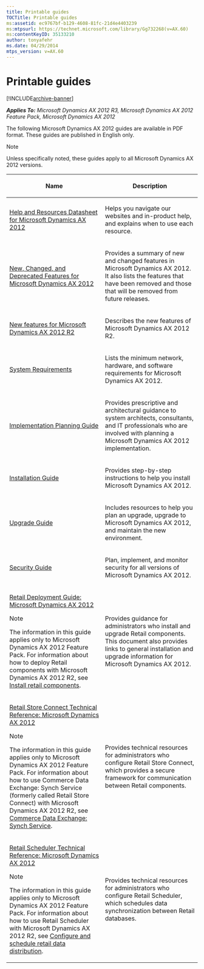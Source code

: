 ```yaml
---
title: Printable guides
TOCTitle: Printable guides
ms:assetid: ec9767bf-b129-4608-81fc-21d4e4403239
ms:mtpsurl: https://technet.microsoft.com/library/Gg732268(v=AX.60)
ms:contentKeyID: 35133210
author: tonyafehr
ms.date: 04/29/2014
mtps_version: v=AX.60
---
```


# Printable guides 


[!INCLUDE[archive-banner](includes/archive-banner.md)]


_**Applies To:** Microsoft Dynamics AX 2012 R3, Microsoft Dynamics AX 2012 Feature Pack, Microsoft Dynamics AX 2012_

The following Microsoft Dynamics AX 2012 guides are available in PDF format. These guides are published in English only.


> [!NOTE]
> <P>Unless specifically noted, these guides apply to all Microsoft Dynamics AX 2012 versions.</P>



<table>
<colgroup>
<col style="width: 50%" />
<col style="width: 50%" />
</colgroup>
<thead>
<tr class="header">
<th><p>Name</p></th>
<th><p>Description</p></th>
</tr>
</thead>
<tbody>
<tr class="odd">
<td><p><a href="https://www.microsoft.com/en-us/download/details.aspx?displaylang=en%26id=29210">Help and Resources Datasheet for Microsoft Dynamics AX 2012</a></p></td>
<td><p>Helps you navigate our websites and in-product help, and explains when to use each resource.</p></td>
</tr>
<tr class="even">
<td><p><a href="https://go.microsoft.com/fwlink/?linkid=212966">New, Changed, and Deprecated Features for Microsoft Dynamics AX 2012</a></p></td>
<td><p>Provides a summary of new and changed features in Microsoft Dynamics AX 2012. It also lists the features that have been removed and those that will be removed from future releases.</p></td>
</tr>
<tr class="odd">
<td><p><a href="https://go.microsoft.com/fwlink/?linkid=272587">New features for Microsoft Dynamics AX 2012 R2</a></p></td>
<td><p>Describes the new features of Microsoft Dynamics AX 2012 R2.</p></td>
</tr>
<tr class="even">
<td><p><a href="https://go.microsoft.com/fwlink/?linkid=165377">System Requirements</a></p></td>
<td><p>Lists the minimum network, hardware, and software requirements for Microsoft Dynamics AX 2012.</p></td>
</tr>
<tr class="odd">
<td><p><a href="https://go.microsoft.com/fwlink/?linkid=163797">Implementation Planning Guide</a></p></td>
<td><p>Provides prescriptive and architectural guidance to system architects, consultants, and IT professionals who are involved with planning a Microsoft Dynamics AX 2012 implementation.</p></td>
</tr>
<tr class="even">
<td><p><a href="https://go.microsoft.com/fwlink/?linkid=163796">Installation Guide</a></p></td>
<td><p>Provides step-by-step instructions to help you install Microsoft Dynamics AX 2012.</p></td>
</tr>
<tr class="odd">
<td><p><a href="https://go.microsoft.com/fwlink/?linkid=163798">Upgrade Guide</a></p></td>
<td><p>Includes resources to help you plan an upgrade, upgrade to Microsoft Dynamics AX 2012, and maintain the new environment.</p></td>
</tr>
<tr class="even">
<td><p><a href="https://go.microsoft.com/fwlink/?linkid=320071">Security Guide</a></p></td>
<td><p>Plan, implement, and monitor security for all versions of Microsoft Dynamics AX 2012.</p></td>
</tr>
<tr class="odd">
<td><p><a href="https://go.microsoft.com/fwlink/?linkid=231846">Retail Deployment Guide: Microsoft Dynamics AX 2012</a></p>
<div class="alert">

> [!NOTE]
> <P>The information in this guide applies only to Microsoft Dynamics AX 2012 Feature Pack. For information about how to deploy Retail components with Microsoft Dynamics AX 2012 R2, see <A href="install-retail-components.md">Install retail components</A>.</P>


</div></td>
<td><p>Provides guidance for administrators who install and upgrade Retail components. This document also provides links to general installation and upgrade information for Microsoft Dynamics AX 2012.</p></td>
</tr>
<tr class="even">
<td><p><a href="https://go.microsoft.com/fwlink/?linkid=231847">Retail Store Connect Technical Reference: Microsoft Dynamics AX 2012</a></p>
<div class="alert">

> [!NOTE]
> <P>The information in this guide applies only to Microsoft Dynamics AX 2012 Feature Pack. For information about how to use Commerce Data Exchange: Synch Service (formerly called Retail Store Connect) with Microsoft Dynamics AX 2012 R2, see <A href="commerce-data-exchange-synch-service.md">Commerce Data Exchange: Synch Service</A>.</P>


</div></td>
<td><p>Provides technical resources for administrators who configure Retail Store Connect, which provides a secure framework for communication between Retail components.</p></td>
</tr>
<tr class="odd">
<td><p><a href="https://go.microsoft.com/fwlink/?linkid=231848">Retail Scheduler Technical Reference: Microsoft Dynamics AX 2012</a></p>
<div class="alert">

> [!NOTE]
> <P>The information in this guide applies only to Microsoft Dynamics AX 2012 Feature Pack. For information about how to use Retail Scheduler with Microsoft Dynamics AX 2012 R2, see <A href="configure-and-schedule-retail-data-distribution.md">Configure and schedule retail data distribution</A>.</P>


</div></td>
<td><p>Provides technical resources for administrators who configure Retail Scheduler, which schedules data synchronization between Retail databases.</p></td>
</tr>
</tbody>
</table>

  


